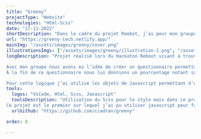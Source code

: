 ```yaml
---
title: "Greeny"
projectType: "Website"
technologies: "Html-Scss"
date: "17-11-2022"
shortDescription: "Dans le cadre du projet Reebot, j’ai pour mon groupe, codé ce site avec un principe de questionnaire permettant de noter les habitudes technologiques de l’utilisateur en termes de responsabilité écologique. Ce projet m’a permis d’approfondir Javascript."
url: "https://greeny-tech.netlify.app/"
mainImg: "/assets/images/greeny/cover.png"
illustrationsImgs: ["/assets/images/greeny/illustration-1.png", "/assets/images/greeny/illustration-2.png", "/assets/images/greeny/illustration-3.png"]
longDescription: "Projet réalisé lors du Hackaton Reboot visant à trouver des solutions permettant à des étudiants de produire des solutions responsables.

Avec mon groupe nous avons eu l’idée de créer un questionnaire permettant à l’utilisateur de tester sa responsabilité écologique en termes de technologies.
À la fin de ce questionnaire nous lui donnions un pourcentage notant sa responsabilité, tout en lui donnant un conseil.

Pour cette logique j’ai utilisé les objets de Javascript permettant d’associer une note à chaque réponse afin de pouvoir impacter le pourcentage final."
tools:
  logos: "VsCode, Html, Scss, Javascript"
  toolsDescription: "Utilisation du Scss pour le style mais dans ce projet c’est surtout le codage en Js du questionnaire sur lequel je me suis concentré !
Ce projet est le premier sur lequel j’ai pu utiliser javascript pour faire autre chose que du style, en utilisant par exemple le client storage pour pouvoir sauvegarder le score utilisateur au changement de page."
  urlGithub: "https://github.com/ccadran/greeny"

order: 8

---
```


